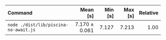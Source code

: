 | Command | Mean [s] | Min [s] | Max [s] | Relative |
|:---|---:|---:|---:|---:|
| `node ./dist/lib/piscina-no-await.js` | 7.170 ± 0.061 | 7.127 | 7.213 | 1.00 |
